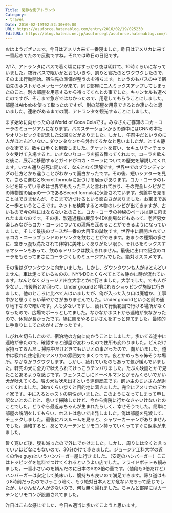 ```yaml
---
Title: 閑静な街アトランタ
Category:
- travel
Date: 2016-02-19T02:52:30+09:00
URL: https://asuforce.hatenablog.com/entry/2016/02/19/025230
EditURL: https://blog.hatena.ne.jp/asuforcegt/asuforce.hatenablog.com/atom/entry/10328537792363885196
---
```


<p>おはようございます。今日はアメリカ来て一番寝ました。昨日はアメリカに来て一番起きてたので反動ですね。それでは昨日の日記です。</p>
<p>2/17、アトランタにバスで着く頃にはすっかり夜は明けて、10時くらいになっていました。夜行バスで眠いかとおもいきや、割りと寝たのとワクワクしたので、そのまま行動開始。宿泊先の準備が整うのを待ちます。というのもバスの中で宿泊先のホストからメッセージが来て、同じ部屋に二人ミックスアップしてしまったのこと。別の部屋を用意するから待ってくれとの事でした。キャンセルも選べたのですが、そこまで急ぎではなかったので、用意してもらうことにしました。部屋はAirbnbを使って取ったのですが、別の部屋を用意できるとか凄いなと思いました。連絡があるまでの間、アトランタを観光することにしました。</p>
<p>まず始めに向かったのはWorld of Coca Colaです。みなさんご存知のコカ・コーラのミュージアムになります。バスステーションからの道中にはCNNの本社やオリンピックを記念した公園などがありました。しかし、午前中だというのに人がほとんどいない...ダウンタウンから外れてるかなと思いましたが、とても静かな街です。数キロ歩くと到着しました。チケットを買い、セキュリティチェックを受けて入場すると、いきないりコーラを振る舞ってくれます。コーラを飲んだ後に、展示に移動するとガイドがコカ・コーラについての歴史を解説してくれます。いつも通り必死に聞いて、なんとなく理解です。世界中でのブランディングの仕方とかも違うことがわかって面白かったです。その後、短いシアターを見て。さらに進むとSecret formulaに近づける展示があります。コカ・コーラのレシピを知っているのは世界でもたった二人と言われており、その完全レシピがこの博物館の展示の一つであるSecret formulaに保管されています。勿論中を見ることはできませんが、そこまで近づけるという面白さがありました。お宝まであと一歩というところです。ネットを検索すると本物のレシピが出てきますが、古いもので今の味にはならないとのこと。コカ・コーラの神秘のベールは謎に包まれたままなのです。その後、製造過程の展示や4DX劇場などもあって、老若男女楽しみながらコカ・コーラについての理解を深めることができるようになっていました。そして最後のブースが一番の大目玉の試飲です。世界中に展開されているコカ・コーラブランドのドリンクを飲むことができます。あまりの種類の多さに、空きっ腹も満たされて非常に美味しくありがたい限り、それらをミックスするマシーンもあって、飲めるドリンクは数えきれません。最後に出口で記念のコーラをもらってまさにコーラづくしのミュージアムでした。絶対オススメです。</p>
<p>その後はダウンタウンに向かいました。しかし、ダウンタウンも人がほとんどいません。車は走っているものの、NYやDCとくらべてとても静かに時が流れています。なんとなくジョージア州立大学とかに行きました。大学でした。でも人が少ない... 市役所とか回って、Under groundと呼ばれるショッピング施設に行きました。他のところに比べて人はいましたが、俺が入った入り口は廃墟か、工事中かと思うくらい華やかさがありませんでした。Under groundという名前の通り地下なので暗いです。人も少ないですし... 疲れて行動範囲で行ける場所がなくなったので、広場でボーッとしてました。なかなかホストから連絡が来なかったので、休憩が長かったです。鳩に餌をやるじいさんをずっと見てました。最終的に手乗りにしてたのがすごかったです。</p>
<p>しびれを切らしたので、宿泊地の方向に向かうことにしました。歩いてる途中に連絡が来たので、確認すると部屋が変わったので住所も変わりました。どんだけ家持ってるんだ... 掃除中だけどきてもいいとの事だったので、向かいました。道中は寂れた住宅街でアメリカの雰囲気でまくりです。夜とかめっちゃ怖そうな場所。なかなかワクワクします。しかし、疲れていたのもあって気が緩んでいました。軒先の犬に全力で吠えられてけっこうテンパりました。たぶん映画とかで見たことあるような感じです。フェンスごしにドーベルマンとかそんくらいでかい犬が吠えてくる。隣の犬も吠え出すという連鎖反応です。飼い主のじいさんが謝ってくれました。3kmくらい歩くと目的地に着きました。完全にアメリカのデカイ家です。中に入るとホストの男性がいました。このようになってしまって申し訳ないとのことと、急いで掃除したけど、今から病院に行かなきゃいけないとのことでした。どうやら最近赤ちゃんが生まれたらしく、幸せそうでした。簡単に部屋の説明をしてもらい、ホストは急いで出発しました。俺は部屋を見渡して、チェックしました。最後にバスルームを見ると、シャワーカーテンがありませんでした。連絡すると、あとでカーテンとリモコン持っていくってすぐに返事が来ました。</p>
<p>暫く寛いだ後、腹も減ったので外にでかけました。しかし、周りには全くと言っていいほどなにもないので、30分かけて歩きました。ジョージア工科大学の近くのfive guysというハンバーガー屋に行きました。（安定のハンバーガー）ここはトッピングを無料でつけてくれるというよい店でした。フライドポテトも頼みました。一番小さいのを頼んだのに日本のSの3倍の量です。（値段も3倍だけど）ハンバーガーは安定して美味いし、腹持ちも良いので満足できます。帰り道はもう8時前だったのでけっこう暗く、もう絶対日本人とか危ないだろって感じでしたが、いかんせん人が少ないので、何も無く帰れました。ちゃんと部屋にはカーテンとリモコンが設置されてました。</p>
<p>昨日はこんな感じでした、今日も適当に歩いてこようと思います。</p>
